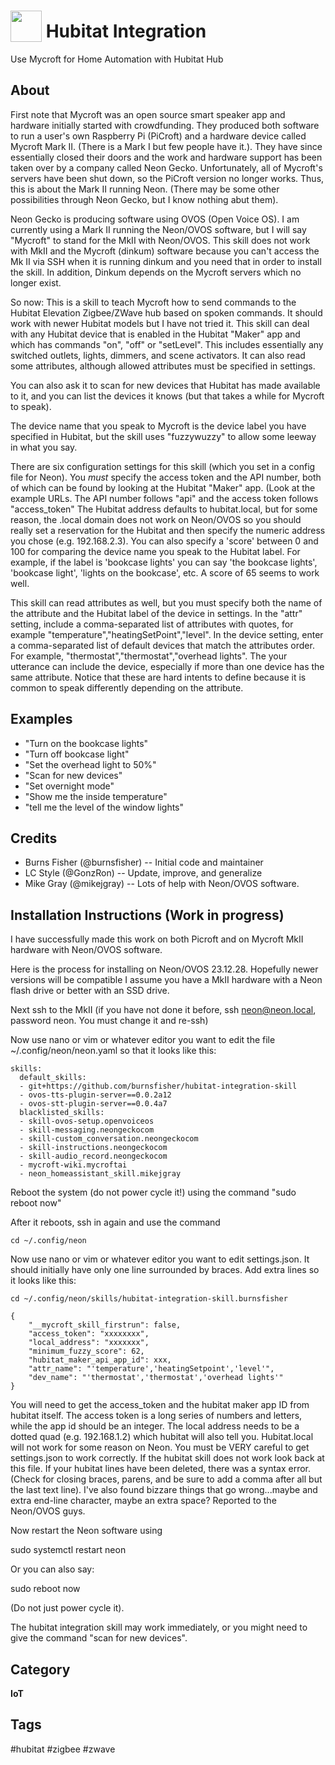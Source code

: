 # <img src='https://raw.githack.com/FortAwesome/Font-Awesome/master/svgs/solid/home.svg' card_color='#408BDB' width='50' height='50' style='vertical-align:bottom'/> Hubitat Integration
Use Mycroft for Home Automation with Hubitat Hub

## About
First note that Mycroft was an open source smart speaker app and hardware initially started with crowdfunding.  They produced both software to run a user's own Raspberry Pi (PiCroft)
and a hardware device called Mycroft Mark II.  (There is a Mark I but few people have it.).  They have since essentially closed their doors and the work and hardware support has been
taken over by  a company called Neon Gecko.  Unfortunately, all of Mycroft's servers have been shut down, so the PiCroft version no longer works.  Thus, this is about the Mark II running Neon.  (There may be some other possibilities through Neon Gecko, but I know nothing abut them).  

Neon Gecko is producing software using OVOS (Open Voice OS).  I am currently using a Mark II running the Neon/OVOS software, but I will
say "Mycroft" to stand for the MkII with Neon/OVOS.  This skill does not work with MkII and the Mycroft (dinkum) software because you can't access the Mk II via SSH 
when it is running dinkum and you need that in order to install the skill.  In addition, Dinkum depends on the Mycroft servers which no longer exist.

So now:
This is a skill to teach Mycroft how to send commands to the Hubitat Elevation Zigbee/ZWave hub based on spoken commands.  It should work with newer Hubitat models but I have
not tried it.  This skill can deal with any Hubitat device that is enabled in the Hubitat "Maker" app and which has commands "on", "off" or "setLevel".  This includes essentially any switched outlets, lights,
dimmers, and scene activators.  It can also read some attributes, although allowed attributes must be specified in settings.

You can also ask it to scan for new devices that Hubitat has made available to it, and you can list the devices it knows (but that takes a while for Mycroft to speak).

The device name that you speak to Mycroft is the device label you have specified in Hubitat, but the skill uses "fuzzywuzzy" to allow some leeway in what you say.

There are six configuration settings for this skill (which you set in a config file for Neon).  You *must* specify the access token and the API number, both of which can be found by looking at the Hubitat "Maker" app. (Look at the example URLs.  The API number follows "api" and the access token follows "access_token"  The Hubitat address defaults to hubitat.local, but for some reason, the .local domain does not work on Neon/OVOS so you should really set a reservation for the Hubitat and then specify the numeric address you chose (e.g. 192.168.2.3).  You can also specify a 'score' between 0 and 100 for comparing the device name you speak to the Hubitat label.  For example, if the label is 'bookcase lights' you can say 'the bookcase lights', 'bookcase light', 'lights on the bookcase', etc.  A score of 65 seems to work well.

This skill can read attributes as well, but you must specify both the name of the attribute and the Hubitat label of the device in settings.  In the "attr" setting, include a comma-separated list of attributes with quotes, for example "temperature","heatingSetPoint","level".  In the device setting, enter a comma-separated list of default devices that match the attributes order.  For example, "thermostat","thermostat","overhead lights".  The your utterance can include the device, especially if more than one device has the same attribute.  Notice that these are hard intents to define because it is common to speak differently depending on the attribute.

## Examples
* "Turn on the bookcase lights"
* "Turn off bookcase light"
* "Set the overhead light to 50%"
* "Scan for new devices"
* "Set overnight mode"
* "Show me the inside temperature"
* "tell me the level of the window lights"

## Credits
* Burns Fisher (@burnsfisher) -- Initial code and maintainer
* LC Style (@GonzRon) -- Update, improve, and generalize
* Mike Gray (@mikejgray) -- Lots of help with Neon/OVOS software.

## Installation Instructions (Work in progress)
I have successfully made this work on both Picroft and on Mycroft MkII hardware with Neon/OVOS software.

Here is the process for installing on Neon/OVOS 23.12.28.  Hopefully newer versions will be compatible  I assume you have a MkII hardware with a Neon flash drive or better with an SSD drive.

Next ssh to the MkII (if you have not done it before, ssh neon@neon.local, password neon.  You must change it and re-ssh)

Now use nano or vim or whatever editor you want to edit the file ~/.config/neon/neon.yaml so that it looks like this:
```
skills:
  default_skills:
  - git+https://github.com/burnsfisher/hubitat-integration-skill
  - ovos-tts-plugin-server==0.0.2a12
  - ovos-stt-plugin-server==0.0.4a7  
  blacklisted_skills:
  - skill-ovos-setup.openvoiceos
  - skill-messaging.neongeckocom
  - skill-custom_conversation.neongeckocom
  - skill-instructions.neongeckocom
  - skill-audio_record.neongeckocom
  - mycroft-wiki.mycroftai
  - neon_homeassistant_skill.mikejgray
```
Reboot the system (do not power cycle it!) using the command "sudo reboot now"

After it reboots, ssh in again and use the command

```
cd ~/.config/neon
```

Now use nano or vim or whatever editor you want to edit settings.json.  It should initially
have only one line surrounded by braces.  Add extra lines so it looks like this:
```
cd ~/.config/neon/skills/hubitat-integration-skill.burnsfisher

{
    "__mycroft_skill_firstrun": false,
    "access_token": "xxxxxxxx",
    "local_address": "xxxxxxx",
    "minimum_fuzzy_score": 62,
    "hubitat_maker_api_app_id": xxx,
    "attr_name": "'temperature','heatingSetpoint','level'",
    "dev_name": "'thermostat','thermostat','overhead lights'"
}

```

You will need to get the access_token and the hubitat maker app ID from hubitat itself.  The access token is
a long series of numbers and letters, while the app id should be an integer.  The local address needs to be
a dotted quad (e.g. 192.168.1.2) which hubitat will also tell you.  Hubitat.local will not work for some
reason on Neon.  You must be VERY careful to get settings.json to work correctly.  If the hubitat skill does not work
look back at this file.  If your hubitat lines have been deleted, there was a syntax error.  (Check for closing 
braces, parens, and be sure to add a comma after all but the last text line).  I've also found bizzare things that
go wrong...maybe and extra end-line character, maybe an extra space?  Reported to the Neon/OVOS guys.  

Now restart the Neon software using

sudo systemctl restart neon

Or you can also say:

sudo reboot now

(Do not just power cycle it).

The hubitat integration skill may work immediately, or you might need to give the command "scan for new devices".

## Category
**IoT**

## Tags
#hubitat
#zigbee
#zwave
